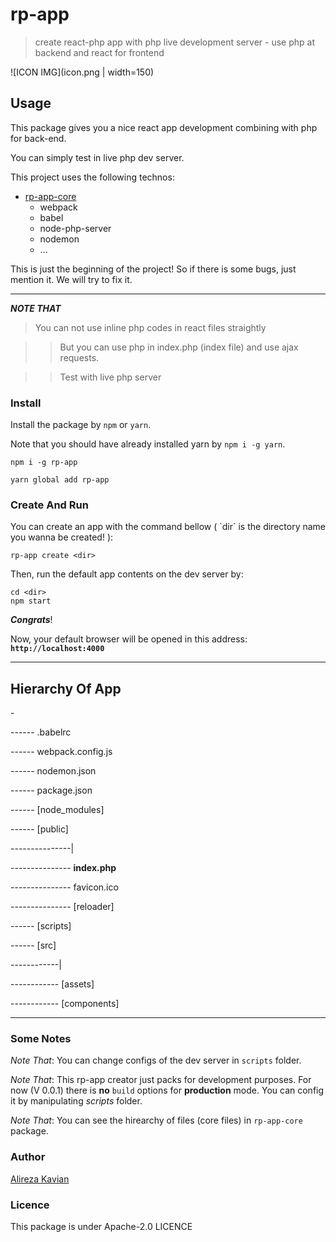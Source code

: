 # rp-app
> create react-php app with php live development server - use php at backend and react for frontend

![ICON IMG](icon.png | width=150)

## Usage
This package gives you a nice react app development combining with php for back-end.

You can simply test in live php dev server.

This project uses the following technos:

 - [rp-app-core](htps://npmjs.com/package/rp-app-core)
    - webpack
    - babel
    - node-php-server
    - nodemon
    - ...

This is just the beginning of the project! 
So if there is some bugs, just mention it.
We will try to fix it. 

<hr />

***NOTE THAT***

> You can not use inline php codes in react files straightly

>> But you can use php in index.php (index file) and use ajax requests.

>> Test with live php server

### Install
Install the package by `npm` or `yarn`.

Note that you should have already installed yarn by `npm i -g yarn`.

```
npm i -g rp-app
```

```
yarn global add rp-app
```

### Create And Run
You can create an app with the command bellow ( \`dir\` is the directory name you wanna be created! ):

```
rp-app create <dir>
```

Then, run the default app contents on the dev server by:

```
cd <dir>
npm start
```

***Congrats***!

Now, your default browser will be opened in this address: **`http://localhost:4000`**

<hr />

## Hierarchy Of App

\-

\------ .babelrc

\------ webpack.config.js

\------ nodemon.json

\------ package.json

\------ [node_modules] 

\------ [public] 

\---------------|

\--------------- **index.php**

\--------------- favicon.ico

\--------------- [reloader]

\------ [scripts]

\------ [src]

\------------|

\------------ [assets] 

\------------ [components] 

<hr />

### Some Notes

*Note That*: You can change configs of the dev server in `scripts` folder.

*Note That*: This rp-app creator just packs for development purposes. For now (V 0.0.1) there is **no** `build` options for **production** mode. You can config it by manipulating *scripts* folder.

*Note That*: You can see the hirearchy of files (core files) in `rp-app-core` package.



### Author
[Alireza Kavian](https://alireza-kavian.github.io)

### Licence
This package is under Apache-2.0 LICENCE






